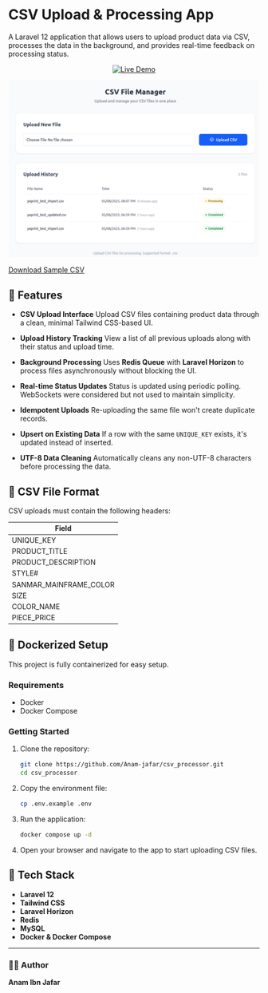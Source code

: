# CSV Upload & Processing App

A Laravel 12 application that allows users to upload product data via CSV, processes the data in the background, and provides real-time feedback on processing status.

<p align="center">
  <a href="https://ec9d-2001-e68-5456-4c9b-d474-c2bb-9078-17da.ngrok-free.app/">
    <img src="https://img.shields.io/badge/Live%20Demo-Click%20Here-brightgreen?style=for-the-badge" alt="Live Demo" />
  </a>
</p>


<p align="center">
  <img src="./public/static/v4.png" alt="Application Preview" />
</p>

[Download Sample CSV](./public/static/yoprint_test_updated.csv)

## 🚀 Features

* **CSV Upload Interface**
  Upload CSV files containing product data through a clean, minimal Tailwind CSS-based UI.

* **Upload History Tracking**
  View a list of all previous uploads along with their status and upload time.

* **Background Processing**
  Uses **Redis Queue** with **Laravel Horizon** to process files asynchronously without blocking the UI.

* **Real-time Status Updates**
  Status is updated using periodic polling. WebSockets were considered but not used to maintain simplicity.

* **Idempotent Uploads**
  Re-uploading the same file won't create duplicate records.

* **Upsert on Existing Data**
  If a row with the same `UNIQUE_KEY` exists, it's updated instead of inserted.

* **UTF-8 Data Cleaning**
  Automatically cleans any non-UTF-8 characters before processing the data.

## 📁 CSV File Format

CSV uploads must contain the following headers:

| Field                    |
| ------------------------ |
| UNIQUE\_KEY              |
| PRODUCT\_TITLE           |
| PRODUCT\_DESCRIPTION     |
| STYLE#                   |
| SANMAR\_MAINFRAME\_COLOR |
| SIZE                     |
| COLOR\_NAME              |
| PIECE\_PRICE             |

## 🐳 Dockerized Setup

This project is fully containerized for easy setup.

### Requirements

* Docker
* Docker Compose

### Getting Started

1. Clone the repository:

   ```bash
   git clone https://github.com/Anam-jafar/csv_processor.git
   cd csv_processor
   ```

2. Copy the environment file:

   ```bash
   cp .env.example .env
   ```

3. Run the application:

   ```bash
   docker compose up -d
   ```

4. Open your browser and navigate to the app to start uploading CSV files.

## 🧰 Tech Stack

* **Laravel 12**
* **Tailwind CSS**
* **Laravel Horizon**
* **Redis**
* **MySQL**
* **Docker & Docker Compose**

---

### 👨‍💻 Author

**Anam Ibn Jafar**

